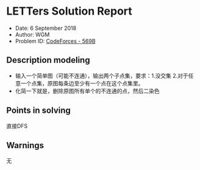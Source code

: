 # LETTers Solution Report

- Date: 6 September 2018
- Author: WGM
- Problem ID: [CodeForces - 569B](http://codeforces.com/problemset/problem/569/B)

## Description modeling

- 输入一个简单图（可能不连通），输出两个子点集，要求：1.没交集 2.对于任意一个点集，原图每条边至少有一个点在这个点集里。
- 化简一下就是，删除原图所有单个的不连通的点，然后二染色

## Points in solving

直接DFS

## Warnings

无 

